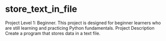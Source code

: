 # store_text_in_file
Project Level 1: Beginner. This project is designed for beginner learners who are still learning and practicing Python fundamentals. Project Description Create a program that stores data in a text file.
